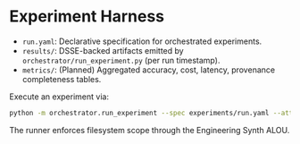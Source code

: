 <!--
provenance:
  _type: https://in-toto.io/Statement/v0.1
  subject:
  - name: experiments/README.md
    digest: {}
  predicateType: https://accord.ai/schemas/experiment-index@v1
  predicate:
    produced_by:
      agent_id: AGENT-ENG01
      agent_role: Engineering Synth
      coach_id: AGENT-OPS01
    process:
      toolchain:
      - name: manual-prep
        version: '0.1'
      mcp_sessions: []
    governance:
      gedi_ballot_uri: org/policy/gedi-ballots/2025-01-15-bootstrap.json
      decision_rule: condorcet
    quality_checks:
      review_status: pending
      tests: []
    security:
      isolation_level: sandbox
      provenance_level: slsa-lvl1
    materials: []
  signers:
  - id: AGENT-ENG01
    signature_ref: attestations/AGENT-ENG01/experiments-readme.dsse
-->

# Experiment Harness

- `run.yaml`: Declarative specification for orchestrated experiments.
- `results/`: DSSE-backed artifacts emitted by `orchestrator/run_experiment.py` (per run timestamp).
- `metrics/`: (Planned) Aggregated accuracy, cost, latency, provenance completeness tables.

Execute an experiment via:

```bash
python -m orchestrator.run_experiment --spec experiments/run.yaml --attest
```

The runner enforces filesystem scope through the Engineering Synth ALOU.
